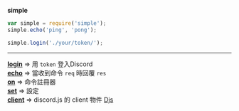 **simple**  
```js
var simple = require('simple');
simple.echo('ping', 'pong');

simple.login('./your/token/');
```
---
**[login](./simple/login.md)** => 用 `token` 登入Discord  
**[echo](./simple/echo.md)** => 當收到命令 `req` 時回覆 `res`  
**[on](./simple/on.md)** => 命令註冊器  
**[set](./simple/set.md)** => 設定  
**[client](./simple/client.md)** => discord.js 的 client 物件 [Djs](https://discord.js.org/#/docs/main/stable/class/Client)
